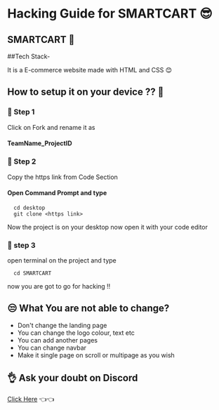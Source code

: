 # Hacking Guide for SMARTCART 😎

## SMARTCART 🤞

##Tech Stack-

It is a E-commerce website made with HTML and CSS 😊


## How to setup it on your device ?? 🤔

### 🤞 Step 1

Click on Fork and rename it as

#### TeamName_ProjectID
### 🤞 Step 2 
Copy the https link from Code Section

#### Open Command Prompt and type

```http
  cd desktop
  git clone <https link>
```
Now the project is on your desktop now open it with your code editor
### 🤞 step 3
open terminal on the project and type 
```http
  cd SMARTCART
```
now you are got to go for hacking !!





## 😒 What You are not able to change? 

* Don't change the landing page
* You can change the logo colour, text etc
* You can add another pages
* You can change navbar
* Make it single page on scroll or multipage as you wish


## 👌 Ask your doubt on Discord

[Click Here](https://discord.com/invite/8qJBt5pby5)  👈👈
